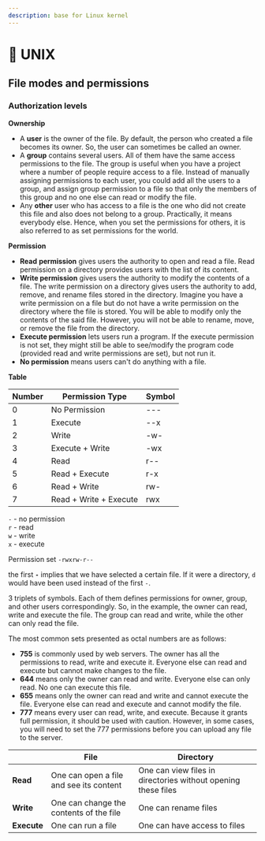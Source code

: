 ```yaml
---
description: base for Linux kernel
---
```


# 🦄 UNIX

## File modes and permissions

### **Authorization levels**

**Ownership**

* A **user** is the owner of the file. By default, the person who created a file becomes its owner. So, the user can sometimes be called an owner.
* A **group** contains several users. All of them have the same access permissions to the file. The group is useful when you have a project where a number of people require access to a file. Instead of manually assigning permissions to each user, you could add all the users to a group, and assign group permission to a file so that only the members of this group and no one else can read or modify the file.
* Any **other** user who has access to a file is the one who did not create this file and also does not belong to a group. Practically, it means everybody else. Hence, when you set the permissions for others, it is also referred to as set permissions for the world.

**Permission**

* **Read** **permission** gives users the authority to open and read a file. Read permission on a directory provides users with the list of its content.
* **Write permission** gives users the authority to modify the contents of a file. The write permission on a directory gives users the authority to add, remove, and rename files stored in the directory. Imagine you have a write permission on a file but do not have a write permission on the directory where the file is stored. You will be able to modify only the contents of the said file. However, you will not be able to rename, move, or remove the file from the directory.
* **Execute permission** lets users run a program. If the execute permission is not set, they might still be able to see/modify the program code (provided read and write permissions are set), but not run it.
* **No permission** means users can't do anything with a file.

**Table**

| Number | Permission Type        | Symbol |
| ------ | ---------------------- | ------ |
| 0      | No Permission          | ---    |
| 1      | Execute                | --x    |
| 2      | Write                  | -w-    |
| 3      | Execute + Write        | -wx    |
| 4      | Read                   | r--    |
| 5      | Read + Execute         | r-x    |
| 6      | Read + Write           | rw-    |
| 7      | Read + Write + Execute | rwx    |

`-` - no permission\
`r` - read\
`w` - write\
`x` -  execute

Permission set `-rwxrw-r--`

the first **`-`** implies that we have selected a certain file. If it were a directory, `d` would have been used instead of the first `-`.&#x20;

3 triplets of symbols. Each of them defines permissions for owner, group, and other users correspondingly. So, in the example, the owner can read, write and execute the file. The group can read and write, while the other can only read the file.

The most common sets presented as octal numbers are as follows:

* **755** is commonly used by web servers. The owner has all the permissions to read, write and execute it. Everyone else can read and execute but cannot make changes to the file.
* **644** means only the owner can read and write. Everyone else can only read. No one can execute this file.
* **655** means only the owner can read and write and cannot execute the file. Everyone else can read and execute and cannot modify the file.
* **777** means every user can read, write, and execute. Because it grants full permission, it should be used with caution. However, in some cases, you will need to set the 777 permissions before you can upload any file to the server.

|             | **File**                                | **Directory**                                                 |
| ----------- | --------------------------------------- | ------------------------------------------------------------- |
| **Read**    | One can open a file and see its content | One can view files in directories without opening these files |
| **Write**   | One can change the contents of the file | One can rename files                                          |
| **Execute** | One can run a file                      | One can have access to files                                  |
